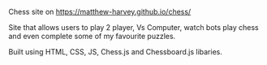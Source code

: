 Chess site on https://matthew-harvey.github.io/chess/

Site that allows users to play 2 player, Vs Computer, watch bots play chess and even complete some of my favourite puzzles. 

Built using HTML, CSS, JS, Chess.js and Chessboard.js libaries.
